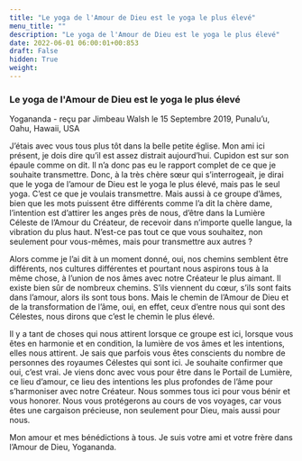 ```yaml
---
title: "Le yoga de l'Amour de Dieu est le yoga le plus élevé"
menu_title: ""
description: "Le yoga de l'Amour de Dieu est le yoga le plus élevé"
date: 2022-06-01 06:00:01+00:853
draft: False
hidden: True
weight:
---
```

### Le yoga de l'Amour de Dieu est le yoga le plus élevé

Yogananda - reçu par Jimbeau Walsh le 15 Septembre 2019, Punalu’u, Oahu, Hawaii, USA

J’étais avec vous tous plus tôt dans la belle petite église. Mon ami ici présent, je dois dire qu’il est assez distrait aujourd’hui. Cupidon est sur son épaule comme on dit. Il n’a donc pas eu le rapport complet de ce que je souhaite transmettre. Donc, à la très chère sœur qui s’interrogeait, je dirai que le yoga de l’amour de Dieu est le yoga le plus élevé, mais pas le seul yoga. C’est ce que je voulais transmettre. Mais aussi à ce groupe d’âmes, bien que les mots puissent être différents comme l’a dit la chère dame, l’intention est d’attirer les anges près de nous, d’être dans la Lumière Céleste de l’Amour du Créateur, de recevoir dans n’importe quelle langue, la vibration du plus haut. N’est-ce pas tout ce que vous souhaitez, non seulement pour vous-mêmes, mais pour transmettre aux autres ?

Alors comme je l’ai dit à un moment donné, oui, nos chemins semblent être différents, nos cultures différentes et pourtant nous aspirons tous à la même chose, à l’union de nos âmes avec notre Créateur le plus aimant. Il existe bien sûr de nombreux chemins. S’ils viennent du cœur, s’ils sont faits dans l’amour, alors ils sont tous bons. Mais le chemin de l’Amour de Dieu et de la transformation de l’âme, oui, en effet, ceux d’entre nous qui sont des Célestes, nous dirons que c’est le chemin le plus élevé.

Il y a tant de choses qui nous attirent lorsque ce groupe est ici, lorsque vous êtes en harmonie et en condition, la lumière de vos âmes et les intentions, elles nous attirent. Je sais que parfois vous êtes conscients du nombre de personnes des royaumes Célestes qui sont ici. Je souhaite confirmer que oui, c’est vrai. Je viens donc avec vous pour être dans le Portail de Lumière, ce lieu d’amour, ce lieu des intentions les plus profondes de l’âme pour s’harmoniser avec notre Créateur. Nous sommes tous ici pour vous bénir et vous honorer. Nous vous protégerons au cours de vos voyages, car vous êtes une cargaison précieuse, non seulement pour Dieu, mais aussi pour nous.

Mon amour et mes bénédictions à tous. Je suis votre ami et votre frère dans l’Amour de Dieu, Yogananda.



